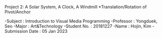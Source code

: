 Project 2: A Solar System, A Clock, A Windmill
*Translation/Rotation of Pivot/Anchor
 
-Subject : Introduction to Visual Media Programming
-Professor : Yongduek, Seo
-Major : Art&Technology
-Student No. : 20181227
-Name : Hojin, Kim
-Submission Date : 05 Jan 2023

